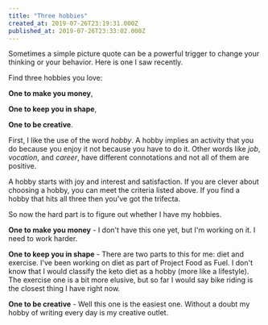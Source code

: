 ```yaml
---
title: "Three hobbies"
created_at: 2019-07-26T23:19:31.000Z
published_at: 2019-07-26T23:33:02.000Z
---
```

Sometimes a simple picture quote can be a powerful trigger to change your thinking or your behavior. Here is one I saw recently.

Find three hobbies you love:

**One to make you money**,

**One to keep you in shape**,

**One to be creative**.

First, I like the use of the word _hobby_. A hobby implies an activity that you do because you enjoy it not because you have to do it. Other words like _job_, _vocation_, and _career_, have different connotations and not all of them are positive.

A hobby starts with joy and interest and satisfaction. If you are clever about choosing a hobby, you can meet the criteria listed above. If you find a hobby that hits all three then you've got the trifecta. 

So now the hard part is to figure out whether I have my hobbies. 

**One to make you money** - I don't have this one yet, but I'm working on it. I need to work harder.

**One to keep you in shape** - There are two parts to this for me: diet and exercise. I've been working on diet as part of Project Food as Fuel. I don't know that I would classify the keto diet as a hobby (more like a lifestyle). The exercise one is a bit more elusive, but so far I would say bike riding is the closest thing I have right now.

**One to be creative** - Well this one is the easiest one. Without a doubt my hobby of writing every day is my creative outlet.

